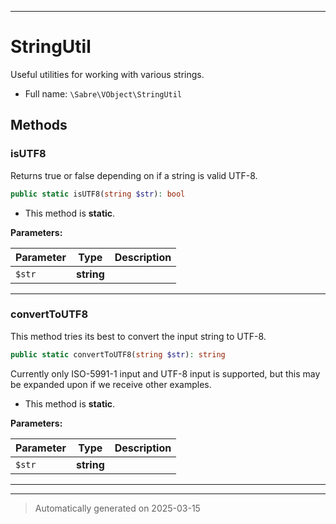 ***

# StringUtil

Useful utilities for working with various strings.



* Full name: `\Sabre\VObject\StringUtil`




## Methods


### isUTF8

Returns true or false depending on if a string is valid UTF-8.

```php
public static isUTF8(string $str): bool
```



* This method is **static**.




**Parameters:**

| Parameter | Type | Description |
|-----------|------|-------------|
| `$str` | **string** |  |





***

### convertToUTF8

This method tries its best to convert the input string to UTF-8.

```php
public static convertToUTF8(string $str): string
```

Currently only ISO-5991-1 input and UTF-8 input is supported, but this
may be expanded upon if we receive other examples.

* This method is **static**.




**Parameters:**

| Parameter | Type | Description |
|-----------|------|-------------|
| `$str` | **string** |  |





***


***
> Automatically generated on 2025-03-15
